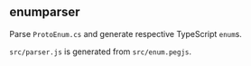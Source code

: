 ## enumparser

Parse `ProtoEnum.cs` and generate respective TypeScript `enum`s.

`src/parser.js` is generated from `src/enum.pegjs`.